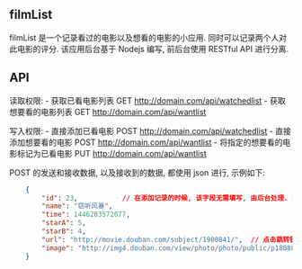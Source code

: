 filmList
---

filmList 是一个记录看过的电影以及想看的电影的小应用. 同时可以记录两个人对此电影的评分.
该应用后台基于 Nodejs 编写, 前后台使用 RESTful API 进行分离.

## API

读取权限:
	- 获取已看电影列表		GET http://domain.com/api/watchedlist
	- 获取想要看的电影列表	GET http://domain.com/api/wantlist

写入权限:
	- 直接添加已看电影		POST http://domain.com/api/watchedlist
	- 直接添加想要看的电影		POST http://domain.com/api/wantlist
	- 将指定的想要看的电影标记为已看电影		PUT http://domain.com/api/wantlist
	
	
POST 的发送和接收数据, 以及接收到的数据, 都使用 json 进行, 示例如下:

```json
	{
		"id": 23,			// 在添加记录的时候, 该字段无需填写, 由后台处理. 在标记电影的时候, 需要填写.
		"name": "窃听风暴",
		"time": 1446283572077,
		"starA": 5,
		"starB": 4,
		"url": "http://movie.douban.com/subject/1900841/",	// 点击跳转链接
		"image": "http://img4.douban.com/view/photo/photo/public/p1808851998.jpg"		// 电影海报图片
	}
```